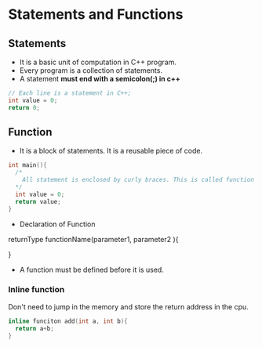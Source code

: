 # Statements and Functions

## Statements

- It is a basic unit of computation in C++ program.
- Every program is a collection of statements.
- A statement **must end with a semicolon(;) in c++**

```c++
// Each line is a statement in C++;
int value = 0;
return 0;
```

## Function

- It is a block of statements. It is a reusable piece of code.

```c++
int main(){
  /*
    All statement is enclosed by curly braces. This is called function body
  */
  int value = 0;
  return value;
}
```

- Declaration of Function

returnType functionName(parameter1, parameter2 ){

}

- A function must be defined before it is used.

### Inline function

Don't need to jump in the memory and store the return address in the cpu.

```c++
inline funciton add(int a, int b){
  return a+b;
}
```
